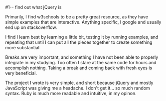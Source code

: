 #1-- find out what jQuery is

Primarily, I find w3schools to be a pretty great resource, as they have simple examples that are interactive. Anything specific, I google and usually end up on stackoverflow. 

I find I learn best by learning a little bit, testing it by running examples, and repeating that until I can put all the pieces together to create something more substantial 

Breaks are very important, and something I have not been able to properly integrate in my studying. Too often I stare at the same code for hours and accomplish nothing. Taking a break and coming back with fresh eyes is very beneficial.



The project I wrote is very simple, and short because jQuery and mostly JavaScript was giving me a headache. I don't get it... so much random syntax. Ruby is much more readable and intuitive, in my opinon. 